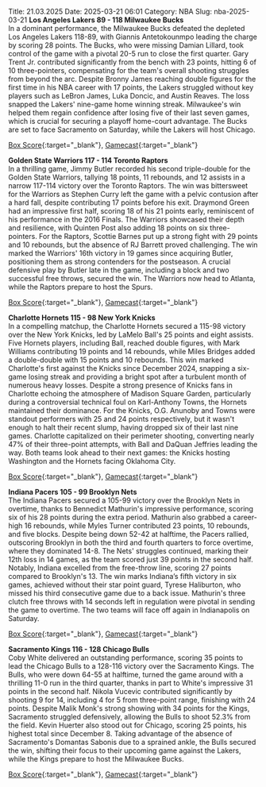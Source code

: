 Title: 21.03.2025
Date: 2025-03-21 06:01
Category: NBA 
Slug: nba-2025-03-21 
**Los Angeles Lakers 89 - 118 Milwaukee Bucks**  
In a dominant performance, the Milwaukee Bucks defeated the depleted Los Angeles Lakers 118-89, with Giannis Antetokounmpo leading the charge by scoring 28 points. The Bucks, who were missing Damian Lillard, took control of the game with a pivotal 20-5 run to close the first quarter. Gary Trent Jr. contributed significantly from the bench with 23 points, hitting 6 of 10 three-pointers, compensating for the team's overall shooting struggles from beyond the arc. Despite Bronny James reaching double figures for the first time in his NBA career with 17 points, the Lakers struggled without key players such as LeBron James, Luka Doncic, and Austin Reaves. The loss snapped the Lakers' nine-game home winning streak. Milwaukee's win helped them regain confidence after losing five of their last seven games, which is crucial for securing a playoff home-court advantage. The Bucks are set to face Sacramento on Saturday, while the Lakers will host Chicago. 

[Box Score](/game/mil-vs-lal-0022400996/box-score){:target="_blank"}, [Gamecast](/game/mil-vs-lal-0022400996){:target="_blank"}<br>

**Golden State Warriors 117 - 114 Toronto Raptors**  
In a thrilling game, Jimmy Butler recorded his second triple-double for the Golden State Warriors, tallying 18 points, 11 rebounds, and 12 assists in a narrow 117-114 victory over the Toronto Raptors. The win was bittersweet for the Warriors as Stephen Curry left the game with a pelvic contusion after a hard fall, despite contributing 17 points before his exit. Draymond Green had an impressive first half, scoring 18 of his 21 points early, reminiscent of his performance in the 2016 Finals. The Warriors showcased their depth and resilience, with Quinten Post also adding 18 points on six three-pointers. For the Raptors, Scottie Barnes put up a strong fight with 29 points and 10 rebounds, but the absence of RJ Barrett proved challenging. The win marked the Warriors' 16th victory in 19 games since acquiring Butler, positioning them as strong contenders for the postseason. A crucial defensive play by Butler late in the game, including a block and two successful free throws, secured the win. The Warriors now head to Atlanta, while the Raptors prepare to host the Spurs. 

[Box Score](/game/tor-vs-gsw-0022401005/box-score){:target="_blank"}, [Gamecast](/game/tor-vs-gsw-0022401005){:target="_blank"}<br>

**Charlotte Hornets 115 - 98 New York Knicks**  
In a compelling matchup, the Charlotte Hornets secured a 115-98 victory over the New York Knicks, led by LaMelo Ball's 25 points and eight assists. Five Hornets players, including Ball, reached double figures, with Mark Williams contributing 19 points and 14 rebounds, while Miles Bridges added a double-double with 15 points and 10 rebounds. This win marked Charlotte's first against the Knicks since December 2024, snapping a six-game losing streak and providing a bright spot after a turbulent month of numerous heavy losses. Despite a strong presence of Knicks fans in Charlotte echoing the atmosphere of Madison Square Garden, particularly during a controversial technical foul on Karl-Anthony Towns, the Hornets maintained their dominance. For the Knicks, O.G. Anunoby and Towns were standout performers with 25 and 24 points respectively, but it wasn't enough to halt their recent slump, having dropped six of their last nine games. Charlotte capitalized on their perimeter shooting, converting nearly 47% of their three-point attempts, with Ball and DaQuan Jeffries leading the way. Both teams look ahead to their next games: the Knicks hosting Washington and the Hornets facing Oklahoma City. 

[Box Score](/game/nyk-vs-cha-0022401010/box-score){:target="_blank"}, [Gamecast](/game/nyk-vs-cha-0022401010){:target="_blank"}<br>

**Indiana Pacers 105 - 99 Brooklyn Nets**  
The Indiana Pacers secured a 105-99 victory over the Brooklyn Nets in overtime, thanks to Bennedict Mathurin's impressive performance, scoring six of his 28 points during the extra period. Mathurin also grabbed a career-high 16 rebounds, while Myles Turner contributed 23 points, 10 rebounds, and five blocks. Despite being down 52-42 at halftime, the Pacers rallied, outscoring Brooklyn in both the third and fourth quarters to force overtime, where they dominated 14-8. The Nets' struggles continued, marking their 12th loss in 14 games, as the team scored just 39 points in the second half. Notably, Indiana excelled from the free-throw line, scoring 27 points compared to Brooklyn's 13. The win marks Indiana’s fifth victory in six games, achieved without their star point guard, Tyrese Haliburton, who missed his third consecutive game due to a back issue. Mathurin's three clutch free throws with 14 seconds left in regulation were pivotal in sending the game to overtime. The two teams will face off again in Indianapolis on Saturday. 

[Box Score](/game/bkn-vs-ind-0022401011/box-score){:target="_blank"}, [Gamecast](/game/bkn-vs-ind-0022401011){:target="_blank"}<br>

**Sacramento Kings 116 - 128 Chicago Bulls**  
Coby White delivered an outstanding performance, scoring 35 points to lead the Chicago Bulls to a 128-116 victory over the Sacramento Kings. The Bulls, who were down 64-55 at halftime, turned the game around with a thrilling 11-0 run in the third quarter, thanks in part to White's impressive 31 points in the second half. Nikola Vucevic contributed significantly by shooting 9 for 14, including 4 for 5 from three-point range, finishing with 24 points. Despite Malik Monk's strong showing with 34 points for the Kings, Sacramento struggled defensively, allowing the Bulls to shoot 52.3% from the field. Kevin Huerter also stood out for Chicago, scoring 25 points, his highest total since December 8. Taking advantage of the absence of Sacramento's Domantas Sabonis due to a sprained ankle, the Bulls secured the win, shifting their focus to their upcoming game against the Lakers, while the Kings prepare to host the Milwaukee Bucks. 

[Box Score](/game/chi-vs-sac-0022401013/box-score){:target="_blank"}, [Gamecast](/game/chi-vs-sac-0022401013){:target="_blank"}<br>

